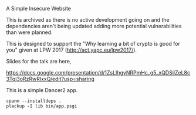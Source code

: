 A Simple Insecure Website

This is archived as there is no active development going on and the dependencies aren't
being updated adding more potential vulnerabilities than were planned.

This is designed to support the "Why learning a bit of crypto is good for you"
given at LPW 2017 (http://act.yapc.eu/lpw2017/).

Slides for the talk are here,

https://docs.google.com/presentation/d/1ZsLIhgyNRPmHc_g5_xQDSilZeL8c3Tqj3oRzRwRlxxQ/edit?usp=sharing

This is a simple Dancer2 app.

    cpanm --installdeps .
    plackup -I lib bin/app.psgi
